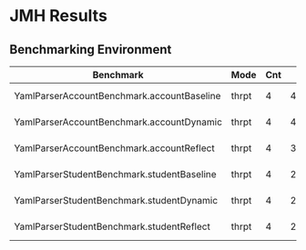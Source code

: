 # JMH Results

## Benchmarking Environment


| Benchmark                                  | Mode  | Cnt | Score   | Error    | Units  |
|--------------------------------------------|-------|-----|---------|----------|--------|
| YamlParserAccountBenchmark.accountBaseline | thrpt | 4   | 403.896 | ± 21.142 | ops/ms |
| YamlParserAccountBenchmark.accountDynamic  | thrpt | 4   | 406.553 | ± 29.146 | ops/ms |
| YamlParserAccountBenchmark.accountReflect  | thrpt | 4   | 355.827 | ± 10.245 | ops/ms |
| YamlParserStudentBenchmark.studentBaseline | thrpt | 4   | 251.747 | ± 15.561 | ops/ms |
| YamlParserStudentBenchmark.studentDynamic  | thrpt | 4   | 272.200 | ± 41.568 | ops/ms |
| YamlParserStudentBenchmark.studentReflect  | thrpt | 4   | 217.954 | ± 21.224 | ops/ms |